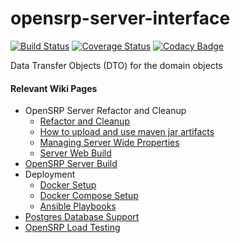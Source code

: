 # opensrp-server-interface
[![Build Status](https://travis-ci.org/OpenSRP/opensrp-server-interface.svg?branch=master)](https://travis-ci.org/OpenSRP/opensrp-server-interface) [![Coverage Status](https://coveralls.io/repos/github/OpenSRP/opensrp-server-interface/badge.svg?branch=master)](https://coveralls.io/github/OpenSRP/opensrp-server-interface?branch=master) [![Codacy Badge](https://api.codacy.com/project/badge/Grade/640e857cfda44861911802ce43bec49d)](https://www.codacy.com/app/OpenSRP/opensrp-server-interface?utm_source=github.com&amp;utm_medium=referral&amp;utm_content=OpenSRP/opensrp-server-interface&amp;utm_campaign=Badge_Grade)

Data Transfer Objects (DTO) for the domain objects

#### Relevant Wiki Pages ####
* OpenSRP Server Refactor and Cleanup
  * [Refactor and Cleanup](https://smartregister.atlassian.net/wiki/spaces/Documentation/pages/562659330/OpenSRP+Server+Refactor+and+Clean+up)
  * [How to upload and use maven jar artifacts](https://smartregister.atlassian.net/wiki/spaces/Documentation/pages/564428801/How+to+upload+and+use+maven+jar+artifacts)
  * [Managing Server Wide Properties](https://smartregister.atlassian.net/wiki/spaces/Documentation/pages/602570753/Managing+Server+Wide+Properties)
  * [Server Web Build](https://smartregister.atlassian.net/wiki/spaces/Documentation/pages/616595457/Server+Web+Build)
* [OpenSRP Server Build](https://smartregister.atlassian.net/wiki/display/Documentation/OpenSRP+Server+Build)
* Deployment
  * [Docker Setup](https://smartregister.atlassian.net/wiki/display/Documentation/Docker+Setup)
  * [Docker Compose Setup](https://smartregister.atlassian.net/wiki/spaces/Documentation/pages/52690976/Docker+Compose+Setup)
  * [Ansible Playbooks](https://smartregister.atlassian.net/wiki/spaces/Documentation/pages/540901377/Ansible+Playbooks)
* [Postgres Database Support](https://smartregister.atlassian.net/wiki/spaces/Documentation/pages/251068417/Postgres+Database+Support+as+Main+Datastore)
* [OpenSRP Load Testing](https://smartregister.atlassian.net/wiki/spaces/Documentation/pages/268075009/OpenSRP+Load+Testing)
